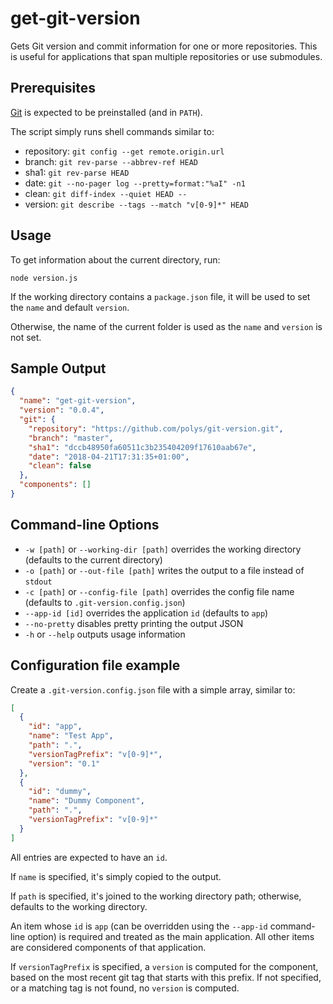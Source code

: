 # get-git-version

Gets Git version and commit information for one or more repositories. This is useful for applications that span multiple repositories or use submodules.

## Prerequisites
[Git](https://git-scm.com/) is expected to be preinstalled (and in `PATH`).

The script simply runs shell commands similar to:

  - repository: `git config --get remote.origin.url`
  - branch: `git rev-parse --abbrev-ref HEAD`
  - sha1: `git rev-parse HEAD`
  - date: `git --no-pager log --pretty=format:"%aI" -n1`
  - clean: `git diff-index --quiet HEAD --`
  - version: `git describe --tags --match "v[0-9]*" HEAD`

## Usage

To get information about the current directory, run:
```
node version.js
```

If the working directory contains a `package.json` file, it will be used to set the `name` and default `version`.

Otherwise, the name of the current folder is used as the `name` and `version` is not set.

## Sample Output

```json
{
  "name": "get-git-version",
  "version": "0.0.4",
  "git": {
    "repository": "https://github.com/polys/git-version.git",
    "branch": "master",
    "sha1": "dccb48950fa60511c3b235404209f17610aab67e",
    "date": "2018-04-21T17:31:35+01:00",
    "clean": false
  },
  "components": []
}
```

## Command-line Options

* `-w [path]` or `--working-dir [path]` overrides the working directory (defaults to the current directory)
* `-o [path]` or `--out-file [path]` writes the output to a file instead of `stdout`
* `-c [path]` or `--config-file [path]` overrides the config file name (defaults to `.git-version.config.json`)
* `--app-id [id]` overrides the application `id` (defaults to `app`)
* `--no-pretty` disables pretty printing the output JSON
* `-h` or `--help` outputs usage information

## Configuration file example

Create a `.git-version.config.json` file with a simple array, similar to:

```json
[
  {
    "id": "app",
    "name": "Test App",
    "path": ".",
    "versionTagPrefix": "v[0-9]*",
    "version": "0.1"
  },
  {
    "id": "dummy",
    "name": "Dummy Component",
    "path": ".",
    "versionTagPrefix": "v[0-9]*"
  }
]
```

All entries are expected to have an `id`.

If `name` is specified, it's simply copied to the output.

If `path` is specified, it's joined to the working directory path; otherwise, defaults to the working directory.

An item whose `id` is `app` (can be overridden using the `--app-id` command-line option) is required and treated as the main application. All other items are considered components of that application.

If `versionTagPrefix` is specified, a `version` is computed for the component, based on the most recent git tag that starts with this prefix. If not specified, or a matching tag is not found, no `version` is computed.
